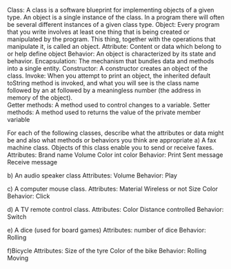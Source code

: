 Class: A class is a software blueprint for implementing objects of a given type. An object is a single instance of the class. In a program there will often be several different instances of a given class type.
Object: Every program that you write involves at least one thing that is being created or manipulated by the program. This thing, together with the operations that manipulate it, is called an object.
Attribute: Content or data which belong to or help define object
Behavior: An object is characterized by its state and behavior. 
Encapsulation: The mechanism that bundles data and methods into a single entity.
Constructor: A constructor creates an object of the class.
Invoke: When you attempt to print an object, the inherited default toString method is 
invoked, and what you will see is the class name followed by an at followed by a meaningless number (the address in memory of the object).  
Getter methods: A method used to control changes to a variable. 
Setter methods: A method used to returns the value of the private member variable

For each of the following classes, describe what the attributes or data might be and also what methods or behaviors you think are appropriate
a) A fax machine class. Objects of this class enable you to send or receive faxes.
Attributes:
Brand name
Volume
Color
int color
Behavior:
Print
Sent message
Receive message

b) An audio speaker class
Attributes:
Volume
Behavior:
Play

c) A computer mouse class.
Attributes:
Material
Wireless or not
Size
Color
Behavior:
Click

d) A TV remote control class.
Attributes:
Color
Distance controlled 
Behavior:
Switch

e) A dice (used for board games)
Attributes:
number of dice
Behavior:
Rolling

f)Bicycle
Attributes:
Size of the tyre
Color of the bike
Behavior:
Rolling
Moving

